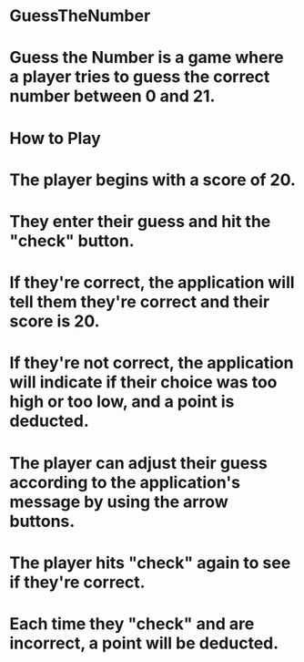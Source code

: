 # GuessTheNumber
# Guess the Number is a game where a player tries to guess the correct number between 0 and 21.

# How to Play
# The player begins with a score of 20.
# They enter their guess and hit the "check" button.
# If they're correct, the application will tell them they're correct and their score is 20.
# If they're not correct, the application will indicate if their choice was too high or too low, and a point is deducted.
# The player can adjust their guess according to the application's message by using the arrow buttons.
# The player hits "check" again to see if they're correct. 
# Each time they "check" and are incorrect, a point will be deducted.
